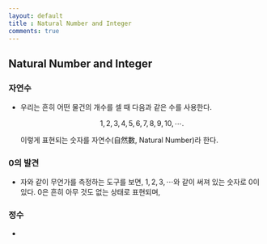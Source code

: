 ```yaml
---
layout: default
title : Natural Number and Integer
comments: true
---
```


## Natural Number and Integer

### 자연수

- 우리는 흔히 어떤 물건의 개수를 셀 때 다음과 같은 수를 사용한다.

    $$1, 2, 3, 4, 5, 6, 7, 8, 9, 10, \cdots.$$

    이렇게 표현되는 숫자를 자연수(自然數, Natural Number)라 한다.

### $0$의 발견

- 자와 같이 무언가를 측정하는 도구를 보면, $1, 2, 3, \cdots$와 같이 써져 있는 숫자로 $0$이 있다. $0$은 흔히 아무 것도 없는 상태로 표현되며, 

### 정수

- 